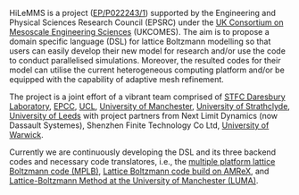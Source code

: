 HiLeMMS is a project ([EP/P022243/1](https://gow.epsrc.ukri.org/NGBOViewGrant.aspx?GrantRef=EP/P022243/1)) supported by the Engineering and Physical Sciences Research Council (EPSRC) under the [UK Consortium on Mesoscale Engineering Sciences](http://www.ukcomes.org) (UKCOMES). The aim is to propose a domain specific language (DSL) for lattice Boltzmann modelling so that users can easily develop their new model for research and/or use the code to conduct parallelised simulations. Moreover, the resulted codes for their model can utilise the current heterogeneous computing platform and/or be equipped with the capability of adaptive mesh refinement.

The project is a joint effort of a vibrant team comprised of [STFC Daresbury Laboratory](https://www.scd.stfc.ac.uk/Pages/Computational-Engineering.aspx), [EPCC](https://www.epcc.ed.ac.uk/projects-portfolio/hilemms-high-level-mesoscale-modelling-system),  [UCL](https://mecheng.ucl.ac.uk/people/profile/professor-kai-luo/), [University of Manchester](https://www.research.manchester.ac.uk/portal/alistair.revell.html), [University of Strathclyde](https://www.strath.ac.uk/staff/zhangyonghaoprof/), [University of Leeds](https://engineering.leeds.ac.uk/staff/1506/Krzysztof_Kubiak) with project partners from Next Limit Dynamics (now Dassault Systemes), Shenzhen Finite Technology Co Ltd, [University of Warwick](https://op-dsl.github.io/).

Currently we are continuously developing the DSL and its three backend codes and necessary code translatores, i.e., the [multiple platform lattice Boltzmann code (MPLB)](https://github.com/jpmeng/MPLB), [Lattice Boltzmann code build on AMReX](https://github.com/otbrown/LAMBReX), and [Lattice-Boltzmann Method at the University of Manchester (LUMA)](https://github.com/aharwood2/LUMA).
